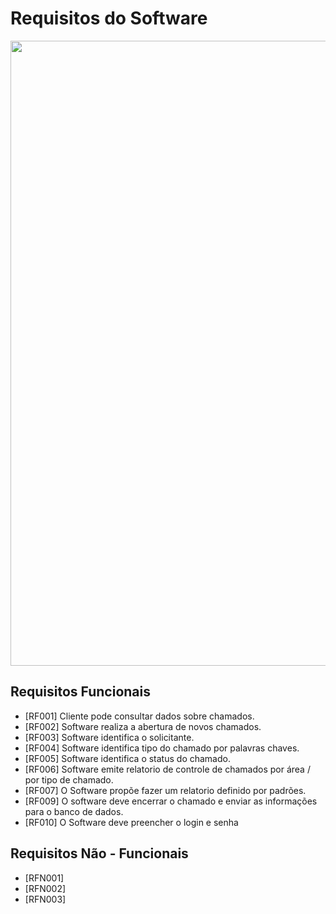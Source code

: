 # Requisitos do Software

<img src= "https://i.ytimg.com/vi/V74qIKo-OqI/maxresdefault.jpg" width="1000px" /> 


## Requisitos Funcionais 

* [RF001] Cliente pode consultar dados sobre chamados.
* [RF002] Software realiza a abertura de novos chamados. 
* [RF003] Software identifica o solicitante.
* [RF004] Software identifica tipo do chamado por palavras chaves.
* [RF005] Software identifica o status do chamado.
* [RF006] Software emite relatorio de controle de chamados por área / por tipo de chamado.
* [RF007] O Software propõe fazer um relatorio definido por padrões.
* [RF009] O software deve encerrar o chamado e enviar as informações para o banco de dados.
* [RF010] O Software deve preencher o login e senha 

## Requisitos Não - Funcionais 

* [RFN001] 
* [RFN002] 
* [RFN003]



